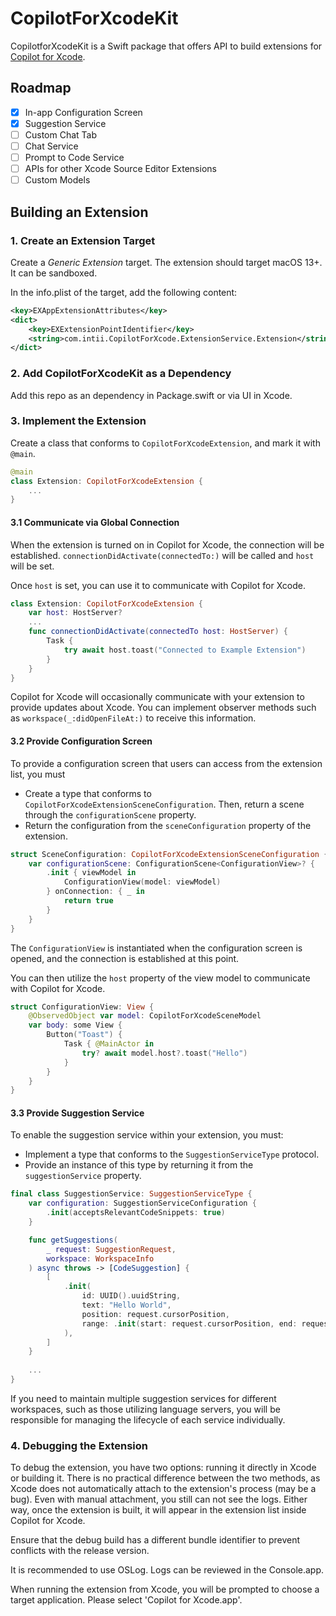 # CopilotForXcodeKit

CopilotforXcodeKit is a Swift package that offers API to build extensions for [Copilot for Xcode](https://github.com/intitni/CopilotForXcode).

## Roadmap

- [x] In-app Configuration Screen
- [x] Suggestion Service
- [ ] Custom Chat Tab
- [ ] Chat Service
- [ ] Prompt to Code Service
- [ ] APIs for other Xcode Source Editor Extensions
- [ ] Custom Models

## Building an Extension

### 1. Create an Extension Target

Create a *Generic Extension* target. The extension should target macOS 13+. It can be sandboxed.

In the info.plist of the target, add the following content:

```xml
<key>EXAppExtensionAttributes</key>
<dict>
    <key>EXExtensionPointIdentifier</key>
    <string>com.intii.CopilotForXcode.ExtensionService.Extension</string>
</dict>
```

### 2. Add CopilotForXcodeKit as a Dependency

Add this repo as an dependency in Package.swift or via UI in Xcode.

### 3. Implement the Extension

Create a class that conforms to `CopilotForXcodeExtension`, and mark it with `@main`.

```swift
@main
class Extension: CopilotForXcodeExtension {
    ...
}
```

#### 3.1 Communicate via Global Connection

When the extension is turned on in Copilot for Xcode, the connection will be established. `connectionDidActivate(connectedTo:)` will be called and `host` will be set.

Once `host` is set, you can use it to communicate with Copilot for Xcode.

```swift
class Extension: CopilotForXcodeExtension {
    var host: HostServer?
    ...
    func connectionDidActivate(connectedTo host: HostServer) {
        Task {
            try await host.toast("Connected to Example Extension")
        }
    }
}
```

Copilot for Xcode will occasionally communicate with your extension to provide updates about Xcode. You can implement observer methods such as `workspace(_:didOpenFileAt:)` to receive this information.

#### 3.2 Provide Configuration Screen

To provide a configuration screen that users can access from the extension list, you must

- Create a type that conforms to `CopilotForXcodeExtensionSceneConfiguration`. Then, return a scene through the `configurationScene` property.
- Return the configuration from the `sceneConfiguration` property of the extension.

```swift
struct SceneConfiguration: CopilotForXcodeExtensionSceneConfiguration {
    var configurationScene: ConfigurationScene<ConfigurationView>? {
        .init { viewModel in
            ConfigurationView(model: viewModel)
        } onConnection: { _ in
            return true
        }
    }
}
```

The `ConfigurationView` is instantiated when the configuration screen is opened, and the connection is established at this point. 

You can then utilize the `host` property of the view model to communicate with Copilot for Xcode.

```swift
struct ConfigurationView: View {
    @ObservedObject var model: CopilotForXcodeSceneModel
    var body: some View {
        Button("Toast") {
            Task { @MainActor in
                try? await model.host?.toast("Hello")
            }
        }
    }
}
```

#### 3.3 Provide Suggestion Service

To enable the suggestion service within your extension, you must:

- Implement a type that conforms to the `SuggestionServiceType` protocol.
- Provide an instance of this type by returning it from the `suggestionService` property.

```swift
final class SuggestionService: SuggestionServiceType {
    var configuration: SuggestionServiceConfiguration {
        .init(acceptsRelevantCodeSnippets: true)
    }

    func getSuggestions(
        _ request: SuggestionRequest,
        workspace: WorkspaceInfo
    ) async throws -> [CodeSuggestion] {
        [
            .init(
                id: UUID().uuidString,
                text: "Hello World",
                position: request.cursorPosition,
                range: .init(start: request.cursorPosition, end: request.cursorPosition)
            ),
        ]
    }
    
    ...
}
```

If you need to maintain multiple suggestion services for different workspaces, such as those utilizing language servers, you will be responsible for managing the lifecycle of each service individually.

### 4. Debugging the Extension

To debug the extension, you have two options: running it directly in Xcode or building it. There is no practical difference between the two methods, as Xcode does not automatically attach to the extension's process (may be a bug). Even with manual attachment, you still can not see the logs. Either way, once the extension is built, it will appear in the extension list inside Copilot for Xcode.

Ensure that the debug build has a different bundle identifier to prevent conflicts with the release version.

It is recommended to use OSLog. Logs can be reviewed in the Console.app.

When running the extension from Xcode, you will be prompted to choose a target application. Please select 'Copilot for Xcode.app'.
